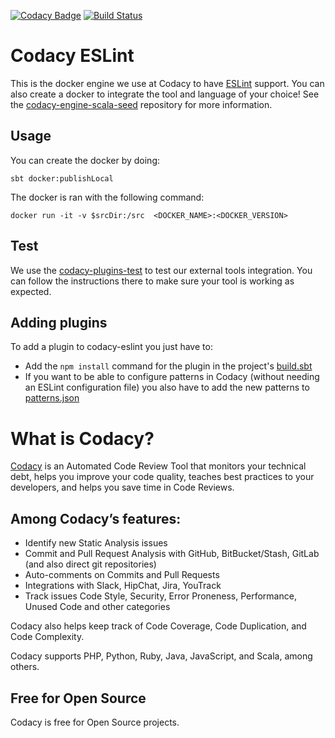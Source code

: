 [![Codacy Badge](https://api.codacy.com/project/badge/grade/c477c894abe34e608640d6ed95c807f0)](https://www.codacy.com/app/Codacy/codacy-eslint)
[![Build Status](https://circleci.com/gh/codacy/codacy-eslint.svg?style=shield&circle-token=:circle-token)](https://circleci.com/gh/codacy/codacy-eslint)

# Codacy ESLint

This is the docker engine we use at Codacy to have [ESLint](http://eslint.org/) support.
You can also create a docker to integrate the tool and language of your choice!
See the [codacy-engine-scala-seed](https://github.com/codacy/codacy-engine-scala-seed) repository for more information.

## Usage

You can create the docker by doing:

```
sbt docker:publishLocal
```

The docker is ran with the following command:

```
docker run -it -v $srcDir:/src  <DOCKER_NAME>:<DOCKER_VERSION>
```

## Test

We use the [codacy-plugins-test](https://github.com/codacy/codacy-plugins-test) to test our external tools integration.
You can follow the instructions there to make sure your tool is working as expected.

## Adding plugins

To add a plugin to codacy-eslint you just have to:

* Add the `npm install` command for the plugin in the project's [build.sbt](https://github.com/codacy/codacy-eslint/blob/master/build.sbt#L29)
* If you want to be able to configure patterns in Codacy (without needing an ESLint configuration file) you also have to add the new patterns to [patterns.json](https://github.com/codacy/codacy-eslint/blob/master/src/main/resources/docs/patterns.json)

# What is Codacy?

[Codacy](https://www.codacy.com/) is an Automated Code Review Tool that monitors your technical debt, helps you improve your code quality, teaches best practices to your developers, and helps you save time in Code Reviews.

## Among Codacy’s features:

 - Identify new Static Analysis issues
 - Commit and Pull Request Analysis with GitHub, BitBucket/Stash, GitLab (and also direct git repositories)
 - Auto-comments on Commits and Pull Requests
 - Integrations with Slack, HipChat, Jira, YouTrack
 - Track issues Code Style, Security, Error Proneness, Performance, Unused Code and other categories

Codacy also helps keep track of Code Coverage, Code Duplication, and Code Complexity.

Codacy supports PHP, Python, Ruby, Java, JavaScript, and Scala, among others.

## Free for Open Source

Codacy is free for Open Source projects.
